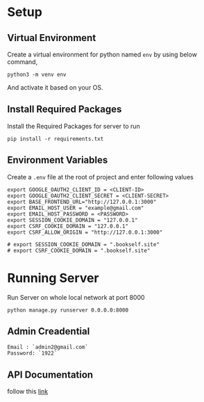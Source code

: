 # Setup
## Virtual Environment
Create a virtual environment for python named `env` by using below command,
```
python3 -m venv env
``` 
And activate it based on your OS.
## Install Required Packages
Install the Required Packages for server to run
```
pip install -r requirements.txt
```
## Environment Variables
Create a `.env` file at the root of project and enter following values
```
export GOOGLE_OAUTH2_CLIENT_ID = <CLIENT-ID>
export GOOGLE_OAUTH2_CLIENT_SECRET = <CLIENT-SECRET>
export BASE_FRONTEND_URL="http://127.0.0.1:3000"
export EMAIL_HOST_USER = "example@gmail.com"
export EMAIL_HOST_PASSWORD = <PASSWORD>
export SESSION_COOKIE_DOMAIN = "127.0.0.1"
export CSRF_COOKIE_DOMAIN = "127.0.0.1"
export CSRF_ALLOW_ORIGIN = "http://127.0.0.1:3000"

# export SESSION_COOKIE_DOMAIN = ".bookself.site"
# export CSRF_COOKIE_DOMAIN = ".bookself.site"
```

# Running Server
Run Server on whole local network at port 8000 
```
python manage.py runserver 0.0.0.0:8000
```
## Admin Creadential
```
Email : `admin2@gmail.com`
Password: `1922`
```
## API Documentation
follow this [link](https://documenter.getpostman.com/view/38819876/2sAYJ6BK58)